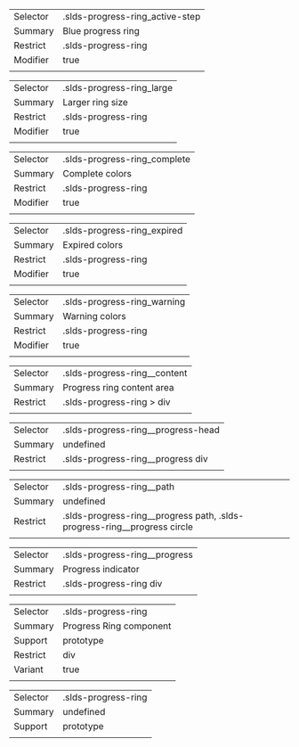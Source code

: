 
|  |  |
|-------|-------|
| Selector | .slds-progress-ring_active-step |
| Summary | Blue progress ring |
| Restrict | .slds-progress-ring |
| Modifier | true |
|  |  |


|  |  |
|-------|-------|
| Selector | .slds-progress-ring_large |
| Summary | Larger ring size |
| Restrict | .slds-progress-ring |
| Modifier | true |
|  |  |


|  |  |
|-------|-------|
| Selector | .slds-progress-ring_complete |
| Summary | Complete colors |
| Restrict | .slds-progress-ring |
| Modifier | true |
|  |  |


|  |  |
|-------|-------|
| Selector | .slds-progress-ring_expired |
| Summary | Expired colors |
| Restrict | .slds-progress-ring |
| Modifier | true |
|  |  |


|  |  |
|-------|-------|
| Selector | .slds-progress-ring_warning |
| Summary | Warning colors |
| Restrict | .slds-progress-ring |
| Modifier | true |
|  |  |


|  |  |
|-------|-------|
| Selector | .slds-progress-ring__content |
| Summary | Progress ring content area |
| Restrict | .slds-progress-ring > div |
|  |  |


|  |  |
|-------|-------|
| Selector | .slds-progress-ring__progress-head |
| Summary | undefined |
| Restrict | .slds-progress-ring__progress div |
|  |  |


|  |  |
|-------|-------|
| Selector | .slds-progress-ring__path |
| Summary | undefined |
| Restrict | .slds-progress-ring__progress path, .slds-progress-ring__progress circle |
|  |  |


|  |  |
|-------|-------|
| Selector | .slds-progress-ring__progress |
| Summary | Progress indicator |
| Restrict | .slds-progress-ring div |
|  |  |


|  |  |
|-------|-------|
| Selector | .slds-progress-ring |
| Summary | Progress Ring component |
| Support | prototype |
| Restrict | div |
| Variant | true |
|  |  |


|  |  |
|-------|-------|
| Selector | .slds-progress-ring |
| Summary | undefined |
| Support | prototype |
|  |  |

